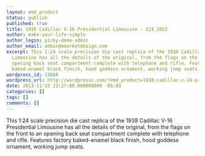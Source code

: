 ```yaml
---
layout: emd_product
status: publish
published: true
title: 1938 Cadillac V-16 Presidential Limousine - S24_2022
author: make-your-life-simple
author_login: picky-demo-admin
author_email: admin@emarketdesign.com
excerpt: This 1:24 scale precision die cast replica of the 1938 Cadillac V-16 Presidential
  Limousine has all the details of the original, from the flags on the front to an
  opening back seat compartment complete with telephone and rifle. Features factory
  baked-enamel black finish, hood goddess ornament, working jump seats.
wordpress_id: 11686
wordpress_url: http://wordpressc.com/?emd_product=1938-cadillac-v-16-presidential-limousine
date: 2013-11-15 23:27:00.000000000 -05:00
categories: []
tags: []
comments: []
---
```

This 1:24 scale precision die cast replica of the 1938 Cadillac V-16 Presidential Limousine has all the details of the original, from the flags on the front to an opening back seat compartment complete with telephone and rifle. Features factory baked-enamel black finish, hood goddess ornament, working jump seats.
